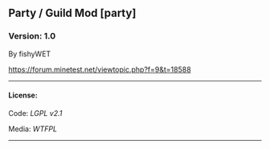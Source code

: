 ## Party / Guild Mod [party]
### Version: 1.0
By fishyWET

https://forum.minetest.net/viewtopic.php?f=9&t=18588


-----------------------------------------------------------------------------------------------
#### License:

Code: *LGPL v2.1*

Media: *WTFPL*

-----------------------------------------------------------------------------------------------
